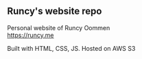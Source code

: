 ## Runcy's website repo
Personal website of Runcy Oommen
<br/>
https://runcy.me

Built with HTML, CSS, JS. Hosted on AWS S3 
